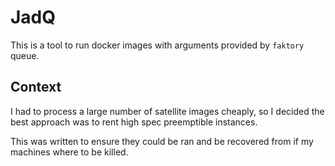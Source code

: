 # JadQ

This is a tool to run docker images with arguments provided by `faktory`
queue.

## Context

I had to process a large number of satellite images cheaply, so I decided
the best approach was to rent high spec preemptible instances.

This was written to ensure they could be ran and be recovered from if my
machines where to be killed.
